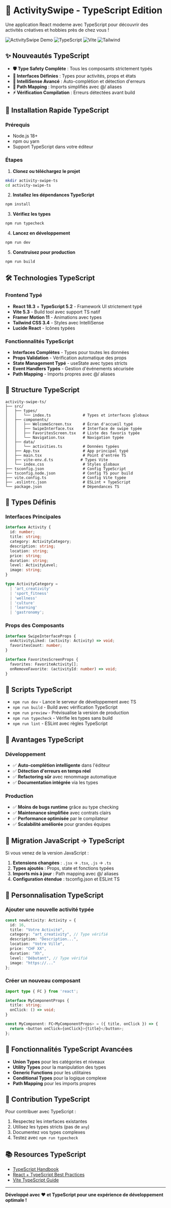 # 🎨 ActivitySwipe - TypeScript Edition

Une application React moderne avec TypeScript pour découvrir des activités créatives et hobbies près de chez vous !

![ActivitySwipe Demo](https://img.shields.io/badge/React-18.3-blue) ![TypeScript](https://img.shields.io/badge/TypeScript-5.2-blue) ![Vite](https://img.shields.io/badge/Vite-5.3-green) ![Tailwind](https://img.shields.io/badge/Tailwind-3.4-blue)

## ✨ Nouveautés TypeScript

- **🛡️ Type Safety Complète** : Tous les composants strictement typés
- **📝 Interfaces Définies** : Types pour activités, props et états
- **🎯 IntelliSense Avancé** : Auto-complétion et détection d'erreurs
- **🔧 Path Mapping** : Imports simplifiés avec @/ aliases
- **⚡ Vérification Compilation** : Erreurs détectées avant build

## 🚀 Installation Rapide TypeScript

### Prérequis
- Node.js 18+ 
- npm ou yarn
- Support TypeScript dans votre éditeur

### Étapes

1. **Clonez ou téléchargez le projet**
```bash
mkdir activity-swipe-ts
cd activity-swipe-ts
```

2. **Installez les dépendances TypeScript**
```bash
npm install
```

3. **Vérifiez les types**
```bash
npm run typecheck
```

4. **Lancez en développement**
```bash
npm run dev
```

5. **Construisez pour production**
```bash
npm run build
```

## 🛠️ Technologies TypeScript

### Frontend Typé
- **React 18.3** + **TypeScript 5.2** - Framework UI strictement typé
- **Vite 5.3** - Build tool avec support TS natif
- **Framer Motion 11** - Animations avec types
- **Tailwind CSS 3.4** - Styles avec IntelliSense
- **Lucide React** - Icônes typées

### Fonctionnalités TypeScript
- **Interfaces Complètes** - Types pour toutes les données
- **Props Validation** - Vérification automatique des props
- **State Management Typé** - useState avec types stricts
- **Event Handlers Typés** - Gestion d'événements sécurisée
- **Path Mapping** - Imports propres avec @/ aliases

## 📁 Structure TypeScript

```
activity-swipe-ts/
├── src/
│   ├── types/
│   │   └── index.ts              # Types et interfaces globaux
│   ├── components/
│   │   ├── WelcomeScreen.tsx     # Écran d'accueil typé
│   │   ├── SwipeInterface.tsx    # Interface de swipe typée
│   │   ├── FavoritesScreen.tsx   # Liste des favoris typée
│   │   └── Navigation.tsx        # Navigation typée
│   ├── data/
│   │   └── activities.ts         # Données typées
│   ├── App.tsx                   # App principal typé
│   ├── main.tsx                  # Point d'entrée TS
│   ├── vite-env.d.ts            # Types Vite
│   └── index.css                 # Styles globaux
├── tsconfig.json                 # Config TypeScript
├── tsconfig.node.json            # Config TS pour build
├── vite.config.ts                # Config Vite typée
├── .eslintrc.json                # ESLint + TypeScript
└── package.json                  # Dépendances TS
```

## 🎯 Types Définis

### Interfaces Principales
```typescript
interface Activity {
  id: number;
  title: string;
  category: ActivityCategory;
  description: string;
  location: string;
  price: string;
  duration: string;
  level: ActivityLevel;
  image: string;
}

type ActivityCategory = 
  | 'art_creativity'
  | 'sport_fitness' 
  | 'wellness'
  | 'culture'
  | 'learning'
  | 'gastronomy';
```

### Props des Composants
```typescript
interface SwipeInterfaceProps {
  onActivityLiked: (activity: Activity) => void;
  favoritesCount: number;
}

interface FavoritesScreenProps {
  favorites: FavoriteActivity[];
  onRemoveFavorite: (activityId: number) => void;
}
```

## 🔧 Scripts TypeScript

- `npm run dev` - Lance le serveur de développement avec TS
- `npm run build` - Build avec vérification TypeScript
- `npm run preview` - Prévisualise la version de production
- `npm run typecheck` - Vérifie les types sans build
- `npm run lint` - ESLint avec règles TypeScript

## 🎨 Avantages TypeScript

### Développement
- ✅ **Auto-complétion intelligente** dans l'éditeur
- ✅ **Détection d'erreurs en temps réel**
- ✅ **Refactoring sûr** avec renommage automatique
- ✅ **Documentation intégrée** via les types

### Production  
- ✅ **Moins de bugs runtime** grâce au type checking
- ✅ **Maintenance simplifiée** avec contrats clairs
- ✅ **Performance optimisée** par le compilateur
- ✅ **Scalabilité améliorée** pour grandes équipes

## 🔄 Migration JavaScript → TypeScript

Si vous venez de la version JavaScript :

1. **Extensions changées** : `.jsx` → `.tsx`, `.js` → `.ts`
2. **Types ajoutés** : Props, state et fonctions typées
3. **Imports mis à jour** : Path mapping avec @/ aliases
4. **Configuration étendue** : tsconfig.json et ESLint TS

## 📝 Personnalisation TypeScript

### Ajouter une nouvelle activité typée
```typescript
const newActivity: Activity = {
  id: 16,
  title: "Votre Activité",
  category: "art_creativity", // Type vérifié
  description: "Description...",
  location: "Votre Ville",
  price: "CHF XX",
  duration: "Xh", 
  level: "Débutant", // Type vérifié
  image: "https://..."
};
```

### Créer un nouveau composant
```typescript
import type { FC } from 'react';

interface MyComponentProps {
  title: string;
  onClick: () => void;
}

const MyComponent: FC<MyComponentProps> = ({ title, onClick }) => {
  return <button onClick={onClick}>{title}</button>;
};
```

## 🌟 Fonctionnalités TypeScript Avancées

- **Union Types** pour les catégories et niveaux
- **Utility Types** pour la manipulation des types
- **Generic Functions** pour les utilitaires
- **Conditional Types** pour la logique complexe
- **Path Mapping** pour les imports propres

## 🤝 Contribution TypeScript

Pour contribuer avec TypeScript :
1. Respectez les interfaces existantes
2. Utilisez les types stricts (pas de `any`)
3. Documentez vos types complexes
4. Testez avec `npm run typecheck`

## 📚 Resources TypeScript

- [TypeScript Handbook](https://www.typescriptlang.org/docs/)
- [React + TypeScript Best Practices](https://react-typescript-cheatsheet.netlify.app/)
- [Vite TypeScript Guide](https://vitejs.dev/guide/features.html#typescript)

---

**Développé avec ❤️ et TypeScript pour une expérience de développement optimale !**
